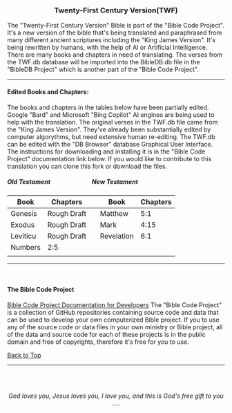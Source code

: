 <a id="top"></a>
<h3 align="center">Twenty-First Century Version(TWF)</h3>

The "Twenty-First Century Version" Bible is part of the "Bible Code Project". It's a new version of the bible that's being translated and paraphrased from many different ancient scriptures including the "King James Version". It's being rewritten by humans, with the help of AI or Artificial Intelligence. There are many books and chapters in need of translating.  The verses from the TWF.db database will be imported into the BibleDB.db file in the "BibleDB Project" which is another part of the "Bible Code Project".

---

#### Edited Books and Chapters:

The books and chapters in the tables below have been partially edited. Google "Bard" and Microsoft "Bing Copilot" AI engines are being used to help with the translation. The original verses in the TWF.db file came from the "King James Version". They've already been substantially edited by computer algorythms, but need extensive human re-editing. The TWF.db can be edited with the "DB Browser" database Graphical User Interface. The instructions for downloading and installing it is in the "Bible Code Project" documentation link below. If you would like to contribute to this translation you can clone this fork or download the files.

##### Old Testament  &nbsp;&nbsp;&nbsp;&nbsp;&nbsp;&nbsp;&nbsp;&nbsp;&nbsp;&nbsp;&nbsp;&nbsp;&nbsp;&nbsp;&nbsp;&nbsp;&nbsp;&nbsp;&nbsp;&nbsp;&nbsp;&nbsp;&nbsp;&nbsp;&nbsp;&nbsp;&nbsp;   New Testament

|Book|Chapters| |Book|Chapters|
| --- | --- | ---  | --- | --- |
|Genesis|Rough Draft|    |Matthew|5:1|
|Exodus|Rough Draft|    |Mark|4:15|
|Leviticu|Rough Draft|  |Revelation|6:1|
|Numbers|2:5|
| | | | | |

---

<br>
   
#### The Bible Code Project

[Bible Code Project Documentation for Developers](https://github.com/ACB-Bible/Bible-Code/)
The "Bible Code Project" is a collection of GitHub repositories containing source code and data that can be used to develop your own computerized Bible project. If you to use any of the source code or data files in your own ministry or Bible project, all of the data and source code for each of these projects is in the public domain and free of copyrights, therefore it's free for you to use.

[Back to Top](#top)

---

<br><br>
<p align="center">
    <p align="center">
    <em>God loves you, Jesus loves you, I love you, and this is God's free gift to you .....</em>
</p>    
</p>